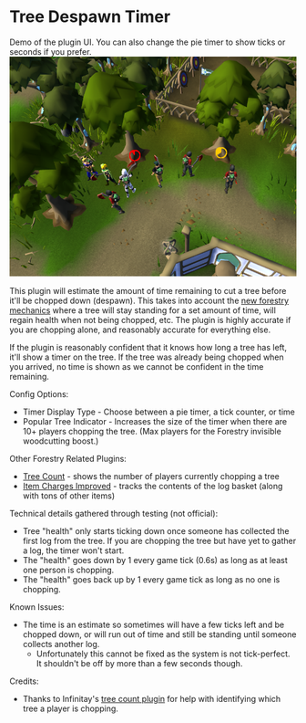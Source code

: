 # Tree Despawn Timer

Demo of the plugin UI. You can also change the pie timer to show ticks or seconds if you prefer.
![Demo](./demo.png)

This plugin will estimate the amount of time remaining to cut a tree before it'll be chopped down (despawn). This takes
into account the [new forestry mechanics](https://oldschool.runescape.wiki/w/Forestry) where a tree will stay standing
for a set amount of time, will regain health
when not being chopped, etc. The plugin is highly accurate if you are chopping alone, and reasonably accurate for
everything else.

If the plugin is reasonably confident that it knows how long a tree has left, it'll show a timer on the tree. If the
tree was already being chopped when you arrived, no time is shown as we cannot be confident in the time remaining.

Config Options:

* Timer Display Type - Choose between a pie timer, a tick counter, or time
* Popular Tree Indicator - Increases the size of the timer when there are 10+ players chopping the tree. (Max players
  for the Forestry invisible woodcutting boost.)

Other Forestry Related Plugins:

* [Tree Count](https://runelite.net/plugin-hub/show/treecount) - shows the number of players currently chopping a tree
* [Item Charges Improved](https://runelite.net/plugin-hub/show/tictac7x-charges) - tracks the contents of the log
  basket (along with tons of other items)

Technical details gathered through testing (not official):

* Tree "health" only starts ticking down once someone has collected the first log from the tree. If you are chopping the
  tree but have yet to gather a log, the timer won't start.
* The "health" goes down by 1 every game tick (0.6s) as long as at least one person is chopping.
* The "health" goes back up by 1 every game tick as long as no one is chopping.

Known Issues:

* The time is an estimate so sometimes will have a few ticks left and be chopped down, or will run out of time and still
  be standing until someone collects another log.
    * Unfortunately this cannot be fixed as the system is not tick-perfect. It shouldn't be off by more than a few
      seconds though.

Credits:

* Thanks to Infinitay's [tree count plugin](https://github.com/Infinitay/tree-count-plugin) for help with identifying
  which tree a player is chopping.